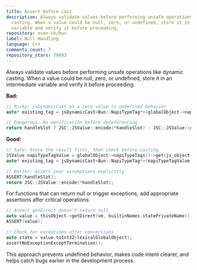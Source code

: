 ```yaml
---
title: Assert before cast
description: Always validate values before performing unsafe operations like dynamic
  casting. When a value could be null, zero, or undefined, store it in an intermediate
  variable and verify it before proceeding.
repository: oven-sh/bun
label: Null Handling
language: C++
comments_count: 7
repository_stars: 79093
---
```


Always validate values before performing unsafe operations like dynamic casting. When a value could be null, zero, or undefined, store it in an intermediate variable and verify it before proceeding.

**Bad:**
```cpp
// Risky: jsDynamicCast on a zero value is undefined behavior
auto* existing_tag = jsDynamicCast<Bun::NapiTypeTag*>(globalObject->napiTypeTags()->get(js_object));

// Dangerous: No verification before dereferencing
return handleSlot ? JSC::JSValue::encode(*handleSlot) : JSC::JSValue::encode(JSC::JSValue());
```

**Good:**
```cpp
// Safe: Store the result first, then check before casting
JSValue napiTypeTagValue = globalObject->napiTypeTags()->get(js_object);
auto* existing_tag = jsDynamicCast<Bun::NapiTypeTag*>(napiTypeTagValue);

// Better: Assert your assumptions explicitly
ASSERT(handleSlot);
return JSC::JSValue::encode(*handleSlot);
```

For functions that can return null or trigger exceptions, add appropriate assertions after critical operations:

```cpp
// Assert getDirect doesn't return null
auto value = thisObject->getDirect(vm, builtinNames.statePrivateName());
ASSERT(value);

// Check for exceptions after conversions
auto state = value.toInt32(lexicalGlobalObject);
assertNoExceptionExceptTermination();
```

This approach prevents undefined behavior, makes code intent clearer, and helps catch bugs earlier in the development process.